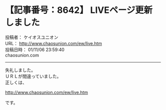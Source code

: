 # 【記事番号：8642】 LIVEページ更新しました

投稿者： ケイオスユニオン  
URL： http://www.chaosunion.com/ew/live.htm  
投稿日時： 01/11/06 23:59:40  
chaosunion.com

---

失礼しました。  
ＵＲＬが間違っていました。  
正しくは、  
  
http://www.chaosunion.com/ew/live.htm  
  
です。